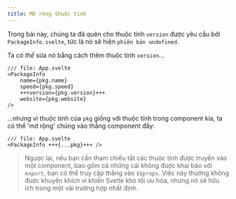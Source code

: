 ```yaml
---
title: Mở rộng thuộc tính
---
```


Trong bài này, chúng ta đã quên cho thuộc tính `version` được yêu cầu bởi `PackageInfo.svelte`, tức là nó sẽ hiện `phiên bản undefined`.

Ta _có thể_ sửa nó bằng cách thêm thuộc tính `version`...

```svelte
/// file: App.svelte
<PackageInfo
    name={pkg.name}
	speed={pkg.speed}
    +++version={pkg.version}+++
	website={pkg.website}
/>
```

...nhưng vì thuộc tính của `pkg` giống với thuộc tính trong component kia, ta có thể 'mở rộng' chúng vào thẳng component đấy:

```svelte
/// file: App.svelte
<PackageInfo +++{...pkg}+++ />
```

> Ngược lại, nếu bạn cần tham chiếu tất các thuộc tính được truyền vào một component, bao gồm cả những cái không được khai báo với `export`, bạn có thể truy cập thằng vào `$$props`. Việc này thường không được khuyến khích vì khiến Svelte khó tối ưu hóa, nhưng nó sẽ hữu ích trong một vài trường hợp nhất định.